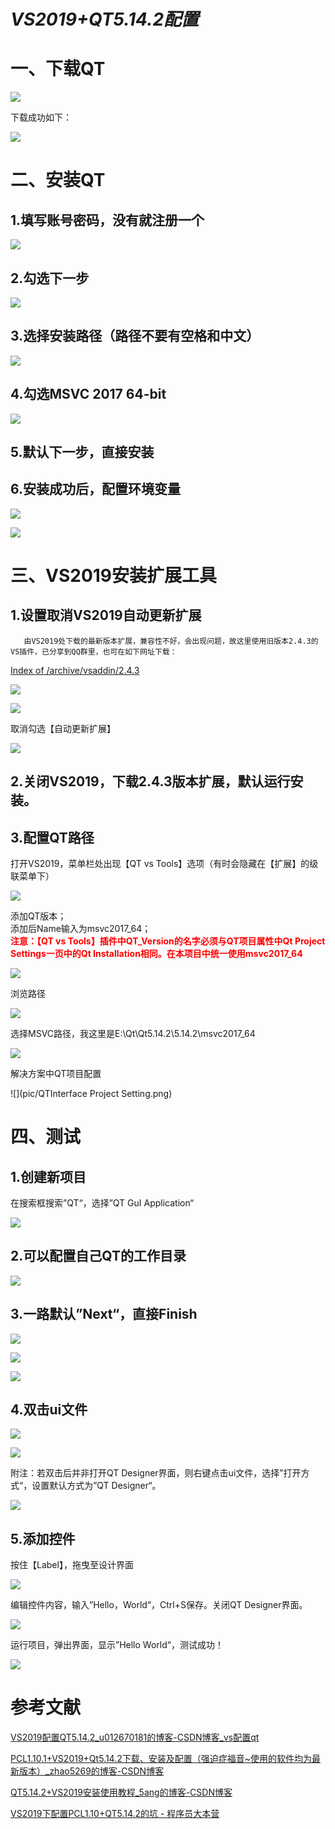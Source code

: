 # ***VS2019+QT5.14.2配置***

# **一、下载QT**

[](https://mirrors.tuna.tsinghua.edu.cn/qt/archive/qt/5.14/5.14.2/)

![](pic/3e8c0626-bfe3-4491-bea4-5ebf6f5fa9b6.png)

下载成功如下：

![](pic/2023667d-eaa9-40e5-bb44-529b472e1b4c.png)


# **二、安装QT**

## 1.填写账号密码，没有就注册一个

![](pic/80d603e2-9c6d-4d74-8829-e54fb3f8b396.png)

## 2.勾选下一步

![](pic/dcd420c7-4062-4cef-be04-12f93ae41494.png)

## 3.选择安装路径（路径不要有空格和中文）

![](pic/8ad40293-d31c-424c-88c3-88ab2e6bef2a.png)

## 4.勾选MSVC 2017 64-bit

![](pic/c127cb94-633e-451f-894f-3549fac0a08a.png)

## 5.默认下一步，直接安装

## 6.安装成功后，配置环境变量

![](pic/844878db-ba95-4125-a4c4-a2725851aeed.png)

![](pic/ba24a739-385c-4415-9506-d27203a8df9e.png)

# **三、VS2019安装扩展工具**

## 1.设置取消VS2019自动更新扩展

       由VS2019处下载的最新版本扩展，兼容性不好，会出现问题，故这里使用旧版本2.4.3的VS插件，已分享到QQ群里，也可在如下网址下载：

[Index of /archive/vsaddin/2.4.3](https://download.qt.io/archive/vsaddin/2.4.3/)

![](pic/b231d7c8-6aa6-40bf-8478-5c3412180360.png)

![](pic/ed1e2c30-0d10-4615-a015-95c7c32d1a4c.png)

取消勾选【自动更新扩展】

![](pic/60f1e532-f38b-4364-a53b-a012866fd955.png)

## 2.关闭VS2019，下载2.4.3版本扩展，默认运行安装。

## 3.配置QT路径

打开VS2019，菜单栏处出现【QT vs Tools】选项（有时会隐藏在【扩展】的级联菜单下）

![](pic/3b04e821-dd4c-4aad-bfd7-61994b2b732e.png)

添加QT版本；  
添加后Name输入为msvc2017_64；  
**<font color='red'> 注意：【QT vs Tools】插件中QT_Version的名字必须与QT项目属性中Qt Project Settings一页中的Qt Installation相同。在本项目中统一使用msvc2017_64 </font>**

![](pic/58c2df0a-9cae-421e-a4a9-c5ee159ea1a9.png)

浏览路径

![](pic/fb3f195f-0332-45d7-b21a-140b08d63a89.png)

选择MSVC路径，我这里是E:\Qt\Qt5.14.2\5.14.2\msvc2017_64

![](pic/524f6910-65fb-48a1-84bd-3daffcefadda.png)

解决方案中QT项目配置

![](pic/QTInterface Project Setting.png)

# **四、测试**

## 1.创建新项目

在搜索框搜索”QT“，选择”QT GuI Application“

![](pic/0c7e267c-db97-4d97-ac5d-04387bc2a67c.png)

## 2.可以配置自己QT的工作目录

![](pic/644bc7ce-d727-4bbe-8739-f4d3035d3963.png)

## 3.一路默认”Next“，直接Finish

![](pic/f7eb92a8-6d81-40eb-9ea3-83fbcd01ad26.png)

![](pic/ae385477-4dfa-4d08-9635-ccfda7d581c9.png)

![](pic/3e67fd4a-857e-45ca-ac52-bce5d89e630b.png)

## 4.双击ui文件

![](pic/538efc92-a18b-40e0-90ac-333089e1ca29.png)

![](pic/71db2089-44ab-427e-a691-068ee9ec926c.png)

附注：若双击后并非打开QT Designer界面，则右键点击ui文件，选择”打开方式“，设置默认方式为”QT Designer“。

![](pic/9cd4ec64-7761-4169-a097-1f64f196d28a.png)

## 5.添加控件

按住【Label】，拖曳至设计界面

![](pic/5fcc503e-42ab-4fd5-9e76-c631f08c10cc.png)

编辑控件内容，输入”Hello，World“，Ctrl+S保存。关闭QT Designer界面。

![](pic/b93210b0-2d81-41b2-beda-bc3170f1cc4c.png)

运行项目，弹出界面，显示”Hello World“，测试成功！

![](pic/300a2d69-5b95-49d2-9fd1-383ce498af51.png)

# 参考文献

[VS2019配置QT5.14.2_u012670181的博客-CSDN博客_vs配置qt](https://blog.csdn.net/u012670181/article/details/105600202)

 

[PCL1.10.1+VS2019+Qt5.14.2下载、安装及配置（强迫症福音~使用的软件均为最新版本）_zhao5269的博客-CSDN博客](https://blog.csdn.net/zhao5269/article/details/105311173)

[QT5.14.2+VS2019安装使用教程_5ang的博客-CSDN博客](https://blog.csdn.net/qq_47494297/article/details/105867476?utm_medium=distribute.pc_relevant.none-task-blog-2%7Edefault%7EBlogCommendFromBaidu%7Edefault-8.control&dist_request_id=&depth_1-utm_source=distribute.pc_relevant.none-task-blog-2%7Edefault%7EBlogCommendFromBaidu%7Edefault-8.control)

[VS2019下配置PCL1.10+QT5.14.2的坑 - 程序员大本营](https://www.pianshen.com/article/10221939097/)